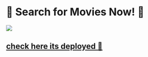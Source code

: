 # 🎥 Search for Movies Now! 🍿

![](https://media.giphy.com/media/XA4s9iaViGkgJAvM3D/giphy.gif)

## [check here its deployed 👋]()
